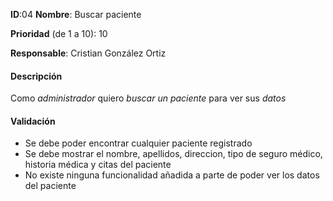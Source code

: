 **ID**:04
**Nombre**: Buscar paciente

**Prioridad** (de 1 a 10): 10

**Responsable**: Cristian González Ortiz

#### Descripción

Como *administrador* quiero *buscar un paciente* para ver sus *datos*

#### Validación


* Se debe poder encontrar cualquier paciente registrado
* Se debe mostrar el nombre, apellidos, direccion, tipo de seguro médico, historia médica y citas del paciente
* No existe ninguna funcionalidad añadida a parte de poder ver los datos del paciente

